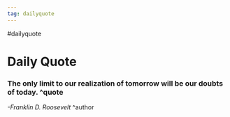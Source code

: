 ```yaml
---
tag: dailyquote
---
```


#dailyquote

# Daily Quote

### The only limit to our realization of tomorrow will be our doubts of today. ^quote
*-Franklin D. Roosevelt* ^author
